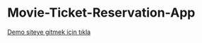 # Movie-Ticket-Reservation-App

<a href="https://omerfarukozkn.github.io/Movie-Ticket-Reservation-App/">Demo siteye gitmek için tıkla</a>
